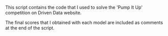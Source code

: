 This script contains the code that I used to solve the 'Pump It Up' competition  on Driven Data website. 

The final scores that I obtained with each model are included as comments at the end of the script.
